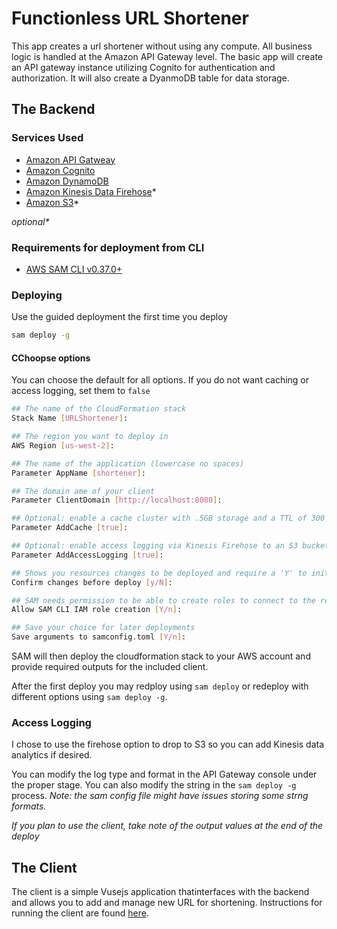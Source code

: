 <!-- # Copyright 2019 Amazon.com, Inc. or its affiliates. All Rights Reserved.
# SPDX-License-Identifier: MIT-0
# 
# Permission is hereby granted, free of charge, to any person obtaining a copy of this
# software and associated documentation files (the "Software"), to deal in the Software
# without restriction, including without limitation the rights to use, copy, modify,
# merge, publish, distribute, sublicense, and/or sell copies of the Software, and to
# permit persons to whom the Software is furnished to do so.
# 
# THE SOFTWARE IS PROVIDED "AS IS", WITHOUT WARRANTY OF ANY KIND, EXPRESS OR IMPLIED,
# INCLUDING BUT NOT LIMITED TO THE WARRANTIES OF MERCHANTABILITY, FITNESS FOR A
# PARTICULAR PURPOSE AND NONINFRINGEMENT. IN NO EVENT SHALL THE AUTHORS OR COPYRIGHT
# HOLDERS BE LIABLE FOR ANY CLAIM, DAMAGES OR OTHER LIABILITY, WHETHER IN AN ACTION
# OF CONTRACT, TORT OR OTHERWISE, ARISING FROM, OUT OF OR IN CONNECTION WITH THE
# SOFTWARE OR THE USE OR OTHER DEALINGS IN THE SOFTWARE. -->

# Functionless URL Shortener
This app creates a url shortener without using any compute. All business logic is handled at the Amazon API Gateway level. The basic app will create an API gateway instance utilizing Cognito for authentication and authorization. It will also create a DyanmoDB table for data storage.

## The Backend

### Services Used
* [Amazon API Gatweay](https://aws.amazon.com/api-gateway/)
* [Amazon Cognito](https://aws.amazon.com/cognito/)
* [Amazon DynamoDB](https://aws.amazon.com/dynamodb/)
* [Amazon Kinesis Data Firehose](https://aws.amazon.com/kinesis/data-firehose/)*
* [Amazon S3](https://aws.amazon.com/s3/)*

*optional\**

### Requirements for deployment from CLI
* [AWS SAM CLI v0.37.0+](https://docs.aws.amazon.com/serverless-application-model/latest/developerguide/serverless-sam-cli-install.html)

### Deploying
Use the guided deployment the first time you deploy
```bash
sam deploy -g
```

#### CChoopse options
You can choose the default for all options. If you do not want caching or access logging, set them to `false`

```bash
## The name of the CloudFormation stack
Stack Name [URLShortener]:

## The region you want to deploy in
AWS Region [us-west-2]:

## The name of the application (lowercase no spaces)
Parameter AppName [shortener]: 

## The domain ame of your client
Parameter ClientDomain [http://localhost:8080]:

## Optional: enable a cache cluster with .5GB storage and a TTL of 300 seconds ( true | false )
Parameter AddCache [true]:

## Optional: enable access logging via Kinesis Firehose to an S3 bucket ( true | false )
Parameter AddAccessLogging [true]:

## Shows you resources changes to be deployed and require a 'Y' to initiate deploy
Confirm changes before deploy [y/N]: 

## SAM needs permission to be able to create roles to connect to the resources in your template
Allow SAM CLI IAM role creation [Y/n]:

## Save your choice for later deployments
Save arguments to samconfig.toml [Y/n]:
```

SAM will then deploy the cloudformation stack to your AWS account and provide required outputs for the included client.

After the first deploy you may redploy using `sam deploy` or redeploy with different options using `sam deploy -g`.

### Access Logging
I chose to use the firehose option to drop to S3 so you can add Kinesis data analytics if desired.

You can modify the log type and format in the API Gateway console under the proper stage. You can also modify the string in the `sam deploy -g` process. *Note: the sam config file might have issues storing some strng formats.*

*If you plan to use the client, take note of the output values at the end of the deploy*

## The Client
The client is a simple Vusejs application thatinterfaces with the backend and allows you to add and manage new URL for shortening. Instructions for running the client are found [here](./client/README.md).